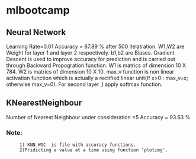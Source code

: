 # mlbootcamp

## Neural Network
 Learning Rate=0.01
 Accuracy = 87.89 % after 500 itelatration.
 W1,W2 are Weight for layer 1 and layer 2 respectively.
 b1,b2 are Biases.
 Gradient Descent is used to improve accuracy for prediction and is carried out through Backward Propogration function.
 W1 is matrics of dimension 10 X 784.
 W2 is matrics of dimension 10 X 10.
 max_v function is non linear activation function which is actually a rectified linear unit(If x>0 : max_v=x; otherwise max_v=0).
 For second layer ,I apply softmax function.
 
## KNearestNeighbour
Number of Nearest Neighbour under consideration =5
Accuracy = 93.63 %
### Note:
         1) KNN WOC  is file with accuracy functions.
         2)Pridicting a value at a time using function 'plotimg'. 

